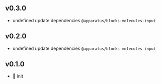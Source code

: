 ## v0.3.0

* undefined update dependencies `@apparatus/blocks-molecules-input`

## v0.2.0

* undefined update dependencies `@apparatus/blocks-molecules-input`

## v0.1.0

* 🐣 init
